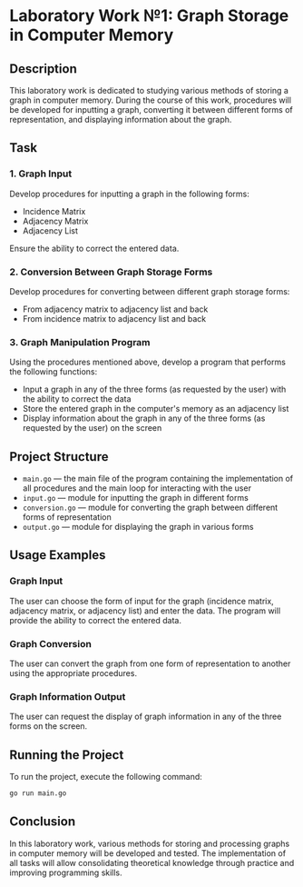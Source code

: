# Laboratory Work №1: Graph Storage in Computer Memory

## Description

This laboratory work is dedicated to studying various methods of storing a graph in computer memory. During the course of this work, procedures will be developed for inputting a graph, converting it between different forms of representation, and displaying information about the graph.

## Task

### 1. Graph Input

Develop procedures for inputting a graph in the following forms:
- Incidence Matrix
- Adjacency Matrix
- Adjacency List

Ensure the ability to correct the entered data.

### 2. Conversion Between Graph Storage Forms

Develop procedures for converting between different graph storage forms:
- From adjacency matrix to adjacency list and back
- From incidence matrix to adjacency list and back

### 3. Graph Manipulation Program

Using the procedures mentioned above, develop a program that performs the following functions:
- Input a graph in any of the three forms (as requested by the user) with the ability to correct the data
- Store the entered graph in the computer's memory as an adjacency list
- Display information about the graph in any of the three forms (as requested by the user) on the screen

## Project Structure

- `main.go` — the main file of the program containing the implementation of all procedures and the main loop for interacting with the user
- `input.go` — module for inputting the graph in different forms
- `conversion.go` — module for converting the graph between different forms of representation
- `output.go` — module for displaying the graph in various forms

## Usage Examples

### Graph Input

The user can choose the form of input for the graph (incidence matrix, adjacency matrix, or adjacency list) and enter the data. The program will provide the ability to correct the entered data.

### Graph Conversion

The user can convert the graph from one form of representation to another using the appropriate procedures.

### Graph Information Output

The user can request the display of graph information in any of the three forms on the screen.

## Running the Project

To run the project, execute the following command:

```bash
go run main.go
```
## Conclusion

In this laboratory work, various methods for storing and processing graphs in computer memory will be developed and tested. 
The implementation of all tasks will allow consolidating theoretical knowledge through practice and improving programming skills.
